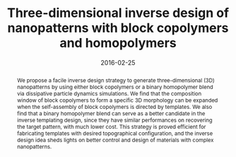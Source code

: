 ---
title: "Three-dimensional inverse design of nanopatterns with block copolymers and homopolymers"
authors:
- Dan Xu
- Hong Liu
- You-Liang Zhu
- Zhong-Yuan Lu
date: "2016-02-25"
doi: "10.1039/C5NR07497E"
publication_types: ["期刊文章"]
publication: "Nanoscale"
publication_short: "Nanoscale"
abstract: "
<!--more-->
We propose a facile inverse design strategy to generate  three-dimensional (3D) nanopatterns by using either block copolymers or a  binary homopolymer blend via dissipative particle dynamics simulations.  We find that the composition window of block copolymers to form a  specific 3D morphology can be expanded when the self-assembly of block  copolymers is directed by templates. We also find that a binary  homopolymer blend can serve as a better candidate in the inverse  templating design, since they have similar performances on recovering  the target pattern, with much lower cost. This strategy is proved  efficient for fabricating templates with desired topographical  configuration, and the inverse design idea sheds lights on better  control and design of materials with complex nanopatterns."
url_pdf: "https://pubs.rsc.org/en/content/articlelanding/2016/nr/c5nr07497e"
---